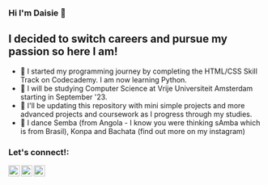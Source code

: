 ### Hi I'm Daisie 👾

## I decided to switch careers and pursue my passion so here I am!

- 🌱 I started my programming journey by completing the HTML/CSS Skill Track on Codecademy. I am now learning Python.
- 🔭 I will be studying Computer Science at Vrije Universiteit Amsterdam starting in September '23. 
- 🤖 I'll be updating this repository with mini simple projects and more advanced projects and coursework as I progress through my studies.
- 💃 I dance Semba (from Angola - I know you were thinking sAmba which is from Brasil), Konpa and Bachata (find out more on my instagram)

### Let's connect!:

[<img align="left" alt="LinkedIn Logo" width="22px" src="https://cdn.jsdelivr.net/npm/simple-icons@v3/icons/linkedin.svg" />][linkedin]
[<img align="left" alt="Instagram Logo" width="22px" src="https://cdn.jsdelivr.net/npm/simple-icons@v3/icons/instagram.svg" />][instagram]
[<img align="left" alt="TikTok Logo" width="22px" src="https://cdn.jsdelivr.net/npm/simple-icons@v3/icons/tiktok.svg" />][tiktok]

[instagram]: https://instagram.com/daisiekbzr/
[linkedin]: https://linkedin.com/in/dace-kebzere/
[tiktok]: https://www.tiktok.com/@d.ai.sie/
